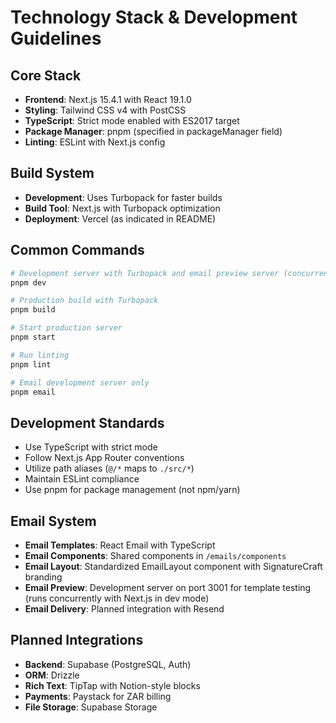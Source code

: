# Technology Stack & Development Guidelines

## Core Stack
- **Frontend**: Next.js 15.4.1 with React 19.1.0
- **Styling**: Tailwind CSS v4 with PostCSS
- **TypeScript**: Strict mode enabled with ES2017 target
- **Package Manager**: pnpm (specified in packageManager field)
- **Linting**: ESLint with Next.js config

## Build System
- **Development**: Uses Turbopack for faster builds
- **Build Tool**: Next.js with Turbopack optimization
- **Deployment**: Vercel (as indicated in README)

## Common Commands
```bash
# Development server with Turbopack and email preview server (concurrent)
pnpm dev

# Production build with Turbopack
pnpm build

# Start production server
pnpm start

# Run linting
pnpm lint

# Email development server only
pnpm email
```

## Development Standards
- Use TypeScript with strict mode
- Follow Next.js App Router conventions
- Utilize path aliases (`@/*` maps to `./src/*`)
- Maintain ESLint compliance
- Use pnpm for package management (not npm/yarn)

## Email System
- **Email Templates**: React Email with TypeScript
- **Email Components**: Shared components in `/emails/components`
- **Email Layout**: Standardized EmailLayout component with SignatureCraft branding
- **Email Preview**: Development server on port 3001 for template testing (runs concurrently with Next.js in dev mode)
- **Email Delivery**: Planned integration with Resend

## Planned Integrations
- **Backend**: Supabase (PostgreSQL, Auth)
- **ORM**: Drizzle
- **Rich Text**: TipTap with Notion-style blocks
- **Payments**: Paystack for ZAR billing
- **File Storage**: Supabase Storage